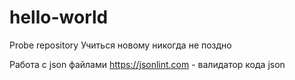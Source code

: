 # hello-world
Probe repository
Учиться новому никогда не поздно

Работа с json файлами
https://jsonlint.com - валидатор кода json
